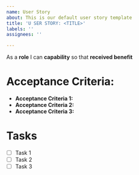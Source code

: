 ```yaml
---
name: User Story
about: This is our default user story template
title: 'U SER STORY: <TITLE>'
labels: ''
assignees: ''

---
```


As a **role** I can **capability** so that **received benefit**


# **Acceptance Criteria:** &nbsp;
+ **Acceptance Criteria 1:**
+ **Acceptance Criteria 2:**
+ **Acceptance Criteria 3:**

# **Tasks** &nbsp;
- [ ] Task 1
- [ ] Task 2
- [ ] Task 3
